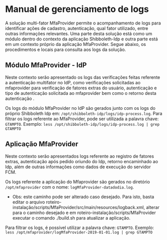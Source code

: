 # Manual de gerenciamento de logs

A solução multi-fator MfaProvider permite o acompanhamento de logs para identificar ações de cadastro, 
autenticação, qual fator utilizado, entre outras informações relevantes.
Uma parte desta solução está como um módulo dentro do contexto da aplicação Shibboleth-Idp e outra parte está
em um contexto próprio da aplicação MfaProvider. Segue abaixo, os procedimentos e locais para consulta aos logs da solução.

## Módulo MfaProvider - IdP

Neste contexto serão apresentado os logs das verificações feitas referente a autenticação multifator no IdP, como verificações solicitadas ao
mfaprovider para verificação de fatores extras do usuário, autenticação e tipo de autenticação solicitada ao mfaprovider 
bem como o retorno desta autenticação .

Os logs do módulo MfaProvider no IdP são gerados junto com os logs do próprio Shibboleth Idp em: `/opt/shibboleth-idp/logs/idp-process.log`.
Para filtrar os logs referente ao MfaProvider, pode ser utilizada a palavra chave: `GTAMPTO`.
Exemplo: `less /opt/shibboleth-idp/logs/idp-process.log | grep GTAMPTO`



## Aplicação MfaProvider

Neste contexto serão apresentados logs referente ao registro de fatores extras, autenticação após pedido oriundo do Idp, retorno encaminhado ao Idp,
além de outras informações como dados de execução do servidor FCM. 

Os logs referente a aplicação do Mfaprovider são gerados no diretório `/opt/mfaprovider` com o nome: `logMfaProvider-datadodia.log`.

* Obs: este caminho pode ser alterado caso desejado. Para isto, basta editar o arquivo roteiro-instalação/scripts/MfaProvider/src/main/resources/logback.xml,
  alterar para o caminho desejado e em roteiro-instalação/scripts/MfaProvider executar o comando ./build.sh para atualizar a aplicação.

Para filtrar os logs, é possível utilizar a palavra chave: `GTAMPTO`. 
Exemplo: `less /opt/mfaprovider/logMfaProvider-2019-01-01.log | grep GTAMPTO`




